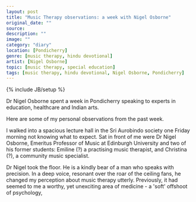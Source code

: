 ```yaml
---
layout: post
title: "Music Therapy observations: a week with Nigel Osborne"
original_date: ""
source: 
description: ""
image: ""
category: "diary"
location: [Pondicherry]
genre: [music therapy, hindu devotional]
artist: [Nigel Osborne]
topic: [music therapy, special education]
tags: [music therapy, hindu devotional, Nigel Osborne, Pondicherry]
---
```

{% include JB/setup %}

Dr Nigel Osborne spent a week in Pondicherry speaking to experts in education, healthcare and Indian arts.

Here are some of my personal observations from the past week.

I walked into a spacious lecture hall in the Sri Aurobindo society one Friday morning not knowing what to expect. Sat in front of me were Dr Nigel Osborne, Emeritus Professor of Music at Edinburgh University and two of his former students: Emiline (?) a practising music therapist, and Christina (?), a community music specialist.

Dr Nigel took the floor. He is a kindly bear of a man who speaks with precision. In a deep voice, resonant over the roar of the ceiling fans, he changed my perception about music therapy utterly. Previously, it had seemed to me a worthy, yet unexciting area of medicine - a 'soft' offshoot of psychology, 

